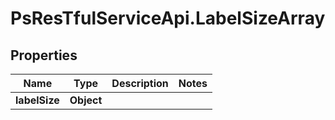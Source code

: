 # PsResTfulServiceApi.LabelSizeArray

## Properties
Name | Type | Description | Notes
------------ | ------------- | ------------- | -------------
**labelSize** | **Object** |  | 
